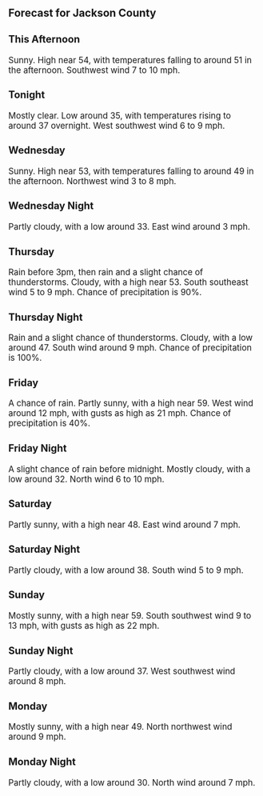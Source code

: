 <div>
   <h2>Forecast for Jackson County</h2>
   <p>
      <div style="font-size:120%">
         <h3>This Afternoon</h3>Sunny. High near 54, with temperatures falling to around 51 in the afternoon. Southwest wind 7 to 10 mph.<br></div>
   </p>
   <p>
      <div style="font-size:120%">
         <h3>Tonight</h3>Mostly clear. Low around 35, with temperatures rising to around 37 overnight. West southwest wind 6 to 9 mph.<br></div>
   </p>
   <p>
      <div style="font-size:120%">
         <h3>Wednesday</h3>Sunny. High near 53, with temperatures falling to around 49 in the afternoon. Northwest wind 3 to 8 mph.<br></div>
   </p>
   <p>
      <div style="font-size:120%">
         <h3>Wednesday Night</h3>Partly cloudy, with a low around 33. East wind around 3 mph.<br></div>
   </p>
   <p>
      <div style="font-size:120%">
         <h3>Thursday</h3>Rain before 3pm, then rain and a slight chance of thunderstorms. Cloudy, with a high near 53. South southeast wind 5 to 9
         mph. Chance of precipitation is 90%.<br></div>
   </p>
   <p>
      <div style="font-size:120%">
         <h3>Thursday Night</h3>Rain and a slight chance of thunderstorms. Cloudy, with a low around 47. South wind around 9 mph. Chance of precipitation
         is 100%.<br></div>
   </p>
   <p>
      <div style="font-size:120%">
         <h3>Friday</h3>A chance of rain. Partly sunny, with a high near 59. West wind around 12 mph, with gusts as high as 21 mph. Chance of precipitation
         is 40%.<br></div>
   </p>
   <p>
      <div style="font-size:120%">
         <h3>Friday Night</h3>A slight chance of rain before midnight. Mostly cloudy, with a low around 32. North wind 6 to 10 mph.<br></div>
   </p>
   <p>
      <div style="font-size:120%">
         <h3>Saturday</h3>Partly sunny, with a high near 48. East wind around 7 mph.<br></div>
   </p>
   <p>
      <div style="font-size:120%">
         <h3>Saturday Night</h3>Partly cloudy, with a low around 38. South wind 5 to 9 mph.<br></div>
   </p>
   <p>
      <div style="font-size:120%">
         <h3>Sunday</h3>Mostly sunny, with a high near 59. South southwest wind 9 to 13 mph, with gusts as high as 22 mph.<br></div>
   </p>
   <p>
      <div style="font-size:120%">
         <h3>Sunday Night</h3>Partly cloudy, with a low around 37. West southwest wind around 8 mph.<br></div>
   </p>
   <p>
      <div style="font-size:120%">
         <h3>Monday</h3>Mostly sunny, with a high near 49. North northwest wind around 9 mph.<br></div>
   </p>
   <p>
      <div style="font-size:120%">
         <h3>Monday Night</h3>Partly cloudy, with a low around 30. North wind around 7 mph.<br></div>
   </p>
</div>